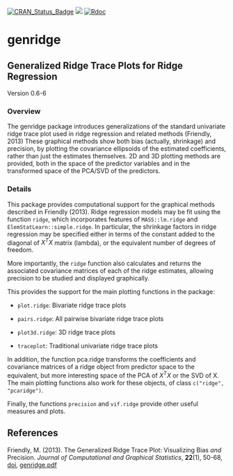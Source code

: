 [![CRAN_Status_Badge](http://www.r-pkg.org/badges/version/genridge)](http://cran.r-project.org/package=genridge)
[![](http://cranlogs.r-pkg.org/badges/grand-total/genridge)](https://cran.r-project.org/package=genridge)
[![Rdoc](http://www.rdocumentation.org/badges/version/genridge)](http://www.rdocumentation.org/packages/genridge)

# genridge

## Generalized Ridge Trace Plots for Ridge Regression

Version 0.6-6

### Overview

The genridge package introduces generalizations of the standard univariate
ridge trace plot used in ridge regression and related methods (Friendly, 2013)  These graphical methods
show both bias (actually, shrinkage) and precision, by plotting the covariance ellipsoids of the estimated
coefficients, rather than just the estimates themselves.  2D and 3D plotting methods are provided,
both in the space of the predictor variables and in the transformed space of the PCA/SVD of the
predictors.  

### Details

This package provides computational support for the graphical methods described in Friendly (2013). Ridge regression models may be fit using the function `ridge`, which incorporates features of `MASS::lm.ridge` and `ElemStatLearn::simple.ridge`. In particular, the shrinkage factors in ridge regression may be specified either in terms of the constant added to the diagonal of $X^T X$ matrix (lambda), or the equivalent number of degrees of freedom.

More importantly, the `ridge` function also calculates and returns the associated covariance matrices of each of the ridge estimates, allowing precision to be studied and displayed graphically.

This provides the support for the main plotting functions in the package:

* `plot.ridge`: Bivariate ridge trace plots

* `pairs.ridge`: All pairwise bivariate ridge trace plots

* `plot3d.ridge`: 3D ridge trace plots

* `traceplot`: Traditional univariate ridge trace plots

In addition, the function pca.ridge transforms the coefficients and covariance matrices of a ridge object from predictor space to the equivalent, but more interesting space of the PCA of $X^T X$ or the SVD of X. The main plotting functions also work for these objects, of class `c("ridge", "pcaridge")`.

Finally, the functions `precision` and `vif.ridge` provide other useful measures and plots.



## References

Friendly, M. (2013).
The Generalized Ridge Trace Plot: Visualizing Bias *and* Precision.
*Journal of Computational and Graphical Statistics*, **22**(1), 50-68,
[doi](http://dx.doi.org/10.1080/10618600.2012.681237),
[genridge.pdf](http://euclid.psych.yorku.ca/datavis/papers/genridge.pdf)
